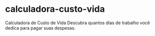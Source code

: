 # calculadora-custo-vida
Calculadora de Custo de Vida
Descubra quantos dias de trabalho você dedica para pagar suas despesas.
